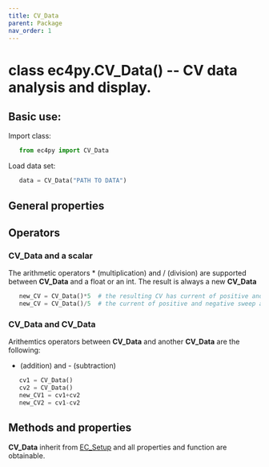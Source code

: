```yaml
---
title: CV_Data
parent: Package
nav_order: 1
---
```



# class ec4py.CV_Data() -- CV data analysis and display. 

## Basic use:

Import class:
```python
   from ec4py import CV_Data
```
Load data set:
```python
   data = CV_Data("PATH TO DATA")
```


## General properties

## Operators
### CV_Data and a scalar
The arithmetic operators * (multiplication) and / (division) are supported between **CV_Data** and a float or an int. The result is always a new **CV_Data**
```python
   new_CV = CV_Data()*5  # the resulting CV has current of positive and negative sweep multiplied by 5
   new_CV = CV_Data()/5  # the current of positive and negative sweep are divided by 5
```
### CV_Data and CV_Data
Arithemtics operators between **CV_Data** and another **CV_Data** are the following: 
+ (addition) and - (subtraction)
```python
   cv1 = CV_Data()
   cv2 = CV_Data()
   new_CV1 = cv1+cv2
   new_CV2 = cv1-cv2
```

## Methods and properties
  **CV_Data** inherit from [EC_Setup](ec4py_ec_setup.md) and all properties and function are obtainable. 


  
  
